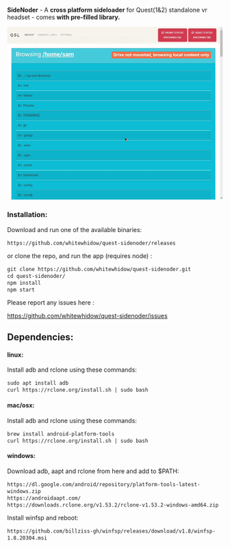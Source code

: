**SideNoder** - A **cross platform sideloader** for Quest(1&2) standalone vr headset - comes **with pre-filled library.**

![screen](.github/screen.gif)
### Installation:
Download and run one of the available binaries:
```
https://github.com/whitewhidow/quest-sidenoder/releases
```
or clone the repo, and run the app (requires node) :
```
git clone https://github.com/whitewhidow/quest-sidenoder.git
cd quest-sidenoder/
npm install
npm start
```
Please report any issues here :

https://github.com/whitewhidow/quest-sidenoder/issues

## Dependencies:



#### linux:
Install adb and rclone using these commands:
```
sudo apt install adb
curl https://rclone.org/install.sh | sudo bash
```



#### mac/osx:
Install adb and rclone using these commands:
```
brew install android-platform-tools
curl https://rclone.org/install.sh | sudo bash
```




#### windows:
Download adb, aapt and rclone from here and add to $PATH:
```
https://dl.google.com/android/repository/platform-tools-latest-windows.zip
https://androidaapt.com/
https://downloads.rclone.org/v1.53.2/rclone-v1.53.2-windows-amd64.zip
```
Install winfsp and reboot:
```
https://github.com/billziss-gh/winfsp/releases/download/v1.8/winfsp-1.8.20304.msi
```



<!--
https://stackoverflow.com/a/44272417/1501189
https://www.xda-developers.com/adb-fastboot-any-directory-windows-linux/

adb (install globally)
https://dl.google.com/android/repository/platform-tools-latest-windows.zip

rclone (install globally)
https://downloads.rclone.org/v1.53.2/rclone-v1.53.2-windows-386.zip
https://downloads.rclone.org/v1.53.2/rclone-v1.53.2-windows-amd64.zip

winfsp (reboot)
https://github.com/billziss-gh/winfsp/releases/download/v1.8/winfsp-1.8.20304.msi

-->
